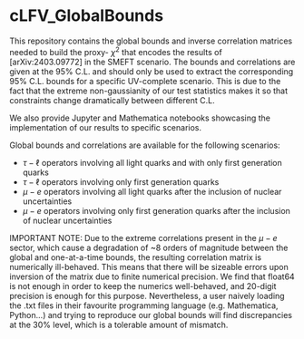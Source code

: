 # cLFV_GlobalBounds
This repository contains the global bounds and inverse correlation matrices needed to build the proxy- $\chi^2$ that encodes the results of [arXiv:2403.09772] in the SMEFT scenario. The bounds and correlations are given at the 95% C.L. and should only be used to extract the corresponding 95% C.L. bounds for a specific UV-complete scenario. This is due to the fact that the extreme non-gaussianity of our test statistics makes it so that constraints change dramatically between different C.L.

We also provide Jupyter and Mathematica notebooks showcasing the implementation of our results to specific scenarios.

Global bounds and correlations are available for the following scenarios:
- $\tau-\ell$ operators involving all light quarks and with only first generation quarks
- $\tau-\ell$ operators involving only first generation quarks
- $\mu-e$ operators involving all light quarks after the inclusion of nuclear uncertainties
- $\mu-e$ operators involving only first generation quarks after the inclusion of nuclear uncertainties

IMPORTANT NOTE: Due to the extreme correlations present in the $\mu-e$ sector, which cause a degradation of ~8 orders of magnitude between the global and one-at-a-time bounds, the resulting correlation matrix is numerically ill-behaved. This means that there will be sizeable errors upon inversion of the matrix due to finite numerical precision. We find that float64 is not enough in order to keep the numerics well-behaved, and 20-digit precision is enough for this purpose. Nevertheless, a user naively loading the .txt files in their favourite programming language (e.g. Mathematica, Python...) and trying to reproduce our global bounds will find discrepancies at the 30% level, which is a tolerable amount of mismatch.
